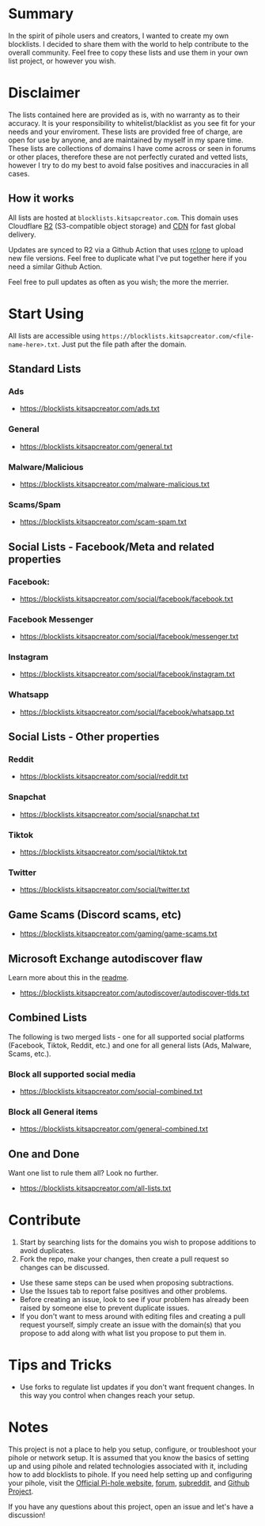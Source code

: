 # Summary

In the spirit of pihole users and creators, I wanted to create my own blocklists. I decided to share them with the world to help contribute to the overall community. Feel free to copy these lists and use them in your own list project, or however you wish.

# Disclaimer

The lists contained here are provided as is, with no warranty as to their accuracy. It is your responsibility to whitelist/blacklist as you see fit for your needs and your enviroment. These lists are provided free of charge, are open for use by anyone, and are maintained by myself in my spare time. These lists are collections of domains I have come across or seen in forums or other places, therefore these are not perfectly curated and vetted lists, however I try to do my best to avoid false positives and inaccuracies in all cases.

## How it works

All lists are hosted at `blocklists.kitsapcreator.com`. This domain uses Cloudflare [R2](https://www.cloudflare.com/products/r2/) (S3-compatible object storage) and [CDN](https://www.cloudflare.com/cdn/) for fast global delivery.

Updates are synced to R2 via a Github Action that uses [rclone](https://rclone.org/) to upload new file versions. Feel free to duplicate what I've put together here if you need a similar Github Action.

Feel free to pull updates as often as you wish; the more the merrier.

# Start Using

All lists are accessible using `https://blocklists.kitsapcreator.com/<file-name-here>.txt`. Just put the file path after the domain.

## Standard Lists

### Ads

- https://blocklists.kitsapcreator.com/ads.txt

### General

- https://blocklists.kitsapcreator.com/general.txt

### Malware/Malicious

- https://blocklists.kitsapcreator.com/malware-malicious.txt

### Scams/Spam

- https://blocklists.kitsapcreator.com/scam-spam.txt

## Social Lists - Facebook/Meta and related properties

### Facebook:

- https://blocklists.kitsapcreator.com/social/facebook/facebook.txt

### Facebook Messenger

- https://blocklists.kitsapcreator.com/social/facebook/messenger.txt

### Instagram

- https://blocklists.kitsapcreator.com/social/facebook/instagram.txt

### Whatsapp

- https://blocklists.kitsapcreator.com/social/facebook/whatsapp.txt

## Social Lists - Other properties

### Reddit

- https://blocklists.kitsapcreator.com/social/reddit.txt

### Snapchat

- https://blocklists.kitsapcreator.com/social/snapchat.txt

### Tiktok

- https://blocklists.kitsapcreator.com/social/tiktok.txt

### Twitter

- https://blocklists.kitsapcreator.com/social/twitter.txt

## Game Scams (Discord scams, etc)

- https://blocklists.kitsapcreator.com/gaming/game-scams.txt

## Microsoft Exchange autodiscover flaw

Learn more about this in the [readme](autodiscover/readme.md).

- https://blocklists.kitsapcreator.com/autodiscover/autodiscover-tlds.txt

## Combined Lists

The following is two merged lists - one for all supported social platforms (Facebook, Tiktok, Reddit, etc.) and one for all general lists (Ads, Malware, Scams, etc.).

### Block all supported social media

- https://blocklists.kitsapcreator.com/social-combined.txt

### Block all General items

- https://blocklists.kitsapcreator.com/general-combined.txt

## One and Done

Want one list to rule them all? Look no further.

- https://blocklists.kitsapcreator.com/all-lists.txt

# Contribute

1. Start by searching lists for the domains you wish to propose additions to avoid duplicates.
2. Fork the repo, make your changes, then create a pull request so changes can be discussed.

- Use these same steps can be used when proposing subtractions.
- Use the Issues tab to report false positives and other problems.
- Before creating an issue, look to see if your problem has already been raised by someone else to prevent duplicate issues.
- If you don't want to mess around with editing files and creating a pull request yourself, simply create an issue with the domain(s) that you propose to add along with what list you propose to put them in.

# Tips and Tricks

- Use forks to regulate list updates if you don't want frequent changes. In this way you control when changes reach your setup.

# Notes

This project is not a place to help you setup, configure, or troubleshoot your pihole or network setup. It is assumed that you know the basics of setting up and using pihole and related technologies associated with it, including how to add blocklists to pihole. If you need help setting up and configuring your pihole, visit the [Official Pi-hole website](https://pi-hole.net/), [forum](https://discourse.pi-hole.net/), [subreddit](https://www.reddit.com/r/pihole/), and [Github Project](https://github.com/pi-hole/pi-hole).

If you have any questions about this project, open an issue and let's have a discussion!
